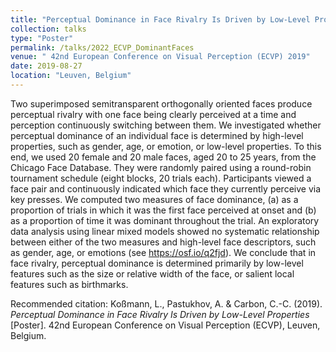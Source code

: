 ```yaml
---
title: "Perceptual Dominance in Face Rivalry Is Driven by Low-Level Properties"
collection: talks
type: "Poster"
permalink: /talks/2022_ECVP_DominantFaces
venue: " 42nd European Conference on Visual Perception (ECVP) 2019"
date: 2019-08-27
location: "Leuven, Belgium"
---
```

Two superimposed semitransparent orthogonally oriented faces produce perceptual rivalry with one face being clearly perceived at a time and perception continuously switching between them. We investigated whether perceptual dominance of an individual face is determined by high-level properties, such as gender, age, or emotion, or low-level properties. To this end, we used 20 female and 20 male faces, aged 20 to 25 years, from the Chicago Face Database. They were randomly paired using a round-robin tournament schedule (eight blocks, 20 trials each). Participants viewed a face pair and continuously indicated which face they currently perceive via key presses. We computed two measures of face dominance, (a) as a proportion of trials in which it was the first face perceived at onset and (b) as a proportion of time it was dominant throughout the trial. An exploratory data analysis using linear mixed models showed no systematic relationship between either of the two measures and high-level face descriptors, such as gender, age, or emotions (see https://osf.io/q2fjd). We conclude that in face rivalry, perceptual dominance is determined primarily by low-level features such as the size or relative width of the face, or salient local features such as birthmarks.

Recommended citation: Koßmann, L., Pastukhov, A. & Carbon, C.-C. (2019). <i>Perceptual Dominance in Face Rivalry Is Driven by Low-Level Properties</i> [Poster]. 42nd European Conference on Visual Perception (ECVP), Leuven, Belgium. 